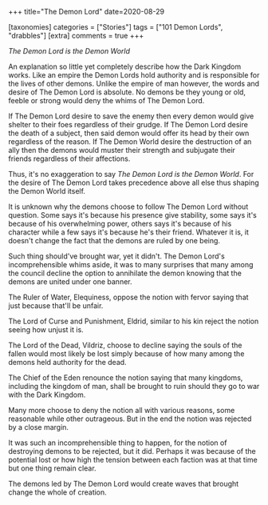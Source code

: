 +++
title="The Demon Lord"
date=2020-08-29

[taxonomies]
categories = ["Stories"]
tags = ["101 Demon Lords", "drabbles"]
[extra]
comments = true
+++

_The Demon Lord is the Demon World_

An explanation so little yet completely describe how the Dark Kingdom works.
Like an empire the Demon Lords hold authority and is responsible for the lives
of other demons. Unlike the empire of man however, the words and desire of The
Demon Lord is absolute. No demons be they young or old, feeble or strong would
deny the whims of The Demon Lord.

<!-- more -->

If The Demon Lord desire to save the enemy then every demon would give shelter
to their foes regardless of their grudge. If The Demon Lord desire the death of
a subject, then said demon would offer its head by their own regardless of the
reason. If The Demon World desire the destruction of an ally then the demons
would muster their strength and subjugate their friends regardless of their
affections.

Thus, it's no exaggeration to say _The Demon Lord is the Demon World_. For the
desire of The Demon Lord takes precedence above all else thus shaping the Demon
World itself.

It is unknown why the demons choose to follow The Demon Lord without question.
Some says it's because his presence give stability, some says it's because of
his overwhelming power, others says it's because of his character while a few
says it's because he's their friend. Whatever it is, it doesn't change the fact
that the demons are ruled by one being.

Such thing should've brought war, yet it didn't. The Demon Lord's
incomprehensible whims aside, it was to many surprises that many among the
council decline the option to annihilate the demon knowing that the demons are
united under one banner.

The Ruler of Water, Elequiness, oppose the notion with fervor saying that just
because that'll be unfair.

The Lord of Curse and Punishment, Eldrid, similar to his kin reject the notion
seeing how unjust it is.

The Lord of the Dead, Vildriz, choose to decline saying the souls of the fallen
would most likely be lost simply because of how many among the demons held
authority for the dead.

The Chief of the Eden renounce the notion saying that many kingdoms, including
the kingdom of man, shall be brought to ruin should they go to war with the Dark
Kingdom.

Many more choose to deny the notion all with various reasons, some reasonable
while other outrageous. But in the end the notion was rejected by a close
margin.

It was such an incomprehensible thing to happen, for the notion of destroying
demons to be rejected, but it did. Perhaps it was because of the potential lost
or how high the tension between each faction was at that time but one thing
remain clear.

The demons led by The Demon Lord would create waves that brought change the
whole of creation.
